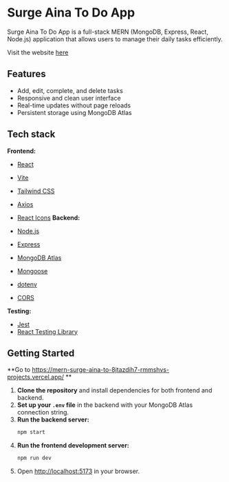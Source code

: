 # Surge Aina To Do App

Surge Aina To Do App is a full-stack MERN (MongoDB, Express, React, Node.js) application that allows users to manage their daily tasks efficiently. 

Visit the website [here](https://mern-surge-aina-to-8jtazdih7-rmmshvs-projects.vercel.app/)


## Features

- Add, edit, complete, and delete tasks
- Responsive and clean user interface
- Real-time updates without page reloads
- Persistent storage using MongoDB Atlas

## Tech stack

**Frontend:**
- [React](https://react.dev/) 
- [Vite](https://vitejs.dev/) 
- [Tailwind CSS](https://tailwindcss.com/) 
- [Axios](https://axios-http.com/) 
- [React Icons](https://react-icons.github.io/react-icons/)
**Backend:**

- [Node.js](https://nodejs.org/)
- [Express](https://expressjs.com/)
- [MongoDB Atlas](https://www.mongodb.com/cloud/atlas) 
- [Mongoose](https://mongoosejs.com/)
- [dotenv](https://www.npmjs.com/package/dotenv) 
- [CORS](https://www.npmjs.com/package/cors) 

**Testing:**
- [Jest](https://jestjs.io/) 
- [React Testing Library](https://testing-library.com/docs/react-testing-library/intro/)

## Getting Started

**Go to https://mern-surge-aina-to-8jtazdih7-rmmshvs-projects.vercel.app/ **

1. **Clone the repository** and install dependencies for both frontend and backend.
2. **Set up your `.env` file** in the backend with your MongoDB Atlas connection string.
3. **Run the backend server:**
   ```sh
   npm start
   ```
4. **Run the frontend development server:**
   ```sh
   npm run dev
   ```
5. Open [http://localhost:5173](http://localhost:5173) in your browser.

